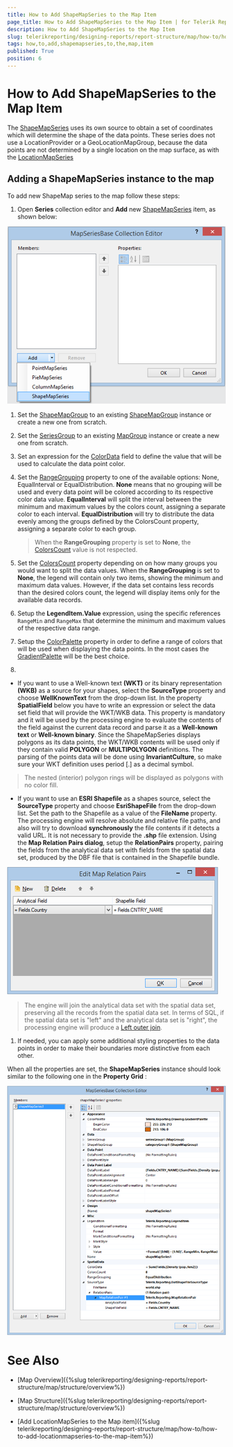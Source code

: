 ```yaml
---
title: How to Add ShapeMapSeries to the Map Item
page_title: How to Add ShapeMapSeries to the Map Item | for Telerik Reporting Documentation
description: How to Add ShapeMapSeries to the Map Item
slug: telerikreporting/designing-reports/report-structure/map/how-to/how-to-add-shapemapseries-to-the-map-item
tags: how,to,add,shapemapseries,to,the,map,item
published: True
position: 6
---
```


# How to Add ShapeMapSeries to the Map Item



The  [ShapeMapSeries](/reporting/api/Telerik.Reporting.ShapeMapSeries)  uses its own source to obtain a set of coordinates which will         determine the shape of the data points. These series does not use a LocationProvider or a GeoLocationMapGroup, because the data points         are not determined by a single location on the map surface, as with the  [LocationMapSeries](/reporting/api/Telerik.Reporting.LocationMapSeries) 

## Adding a ShapeMapSeries instance to the map

To add new ShapeMap series to the map follow these steps:         

1. Open __Series__ collection editor and __Add__ new                [ShapeMapSeries](/reporting/api/Telerik.Reporting.ShapeMapSeries)  item, as shown below:               

  ![Choropleth Add Shape Map Series](images/Map/Choropleth/Choropleth_AddShapeMapSeries.png)

1. Set the  [ShapeMapGroup](/reporting/api/Telerik.Reporting.ShapeMapSeries#Telerik_Reporting_ShapeMapSeries_ShapeMapGroup)  to an existing                [ShapeMapGroup](/reporting/api/Telerik.Reporting.ShapeMapGroup)  instance or create a new one from scratch.             

1. Set the  [SeriesGroup](/reporting/api/Telerik.Reporting.MapSeriesBase#Telerik_Reporting_MapSeriesBase_SeriesGroup)  to an existing                [MapGroup](/reporting/api/Telerik.Reporting.MapGroup)  instance or create a new one from scratch.             

1. Set an expression for the  [ColorData](/reporting/api/Telerik.Reporting.ShapeMapSeries#Telerik_Reporting_ShapeMapSeries_ColorData)  field to define the value               that will be used to calculate the data point color.             

1. Set the  [RangeGrouping](/reporting/api/Telerik.Reporting.ShapeMapSeries#Telerik_Reporting_ShapeMapSeries_RangeGrouping)  property to one of the available options:               None, EqualInterval or EqualDistribution.               __None__ means that no grouping will be used and every data point will be colored according to its respective color data value.               __EqualInterval__ will split the interval between the minimum and maximum values by the colors count, assigning a separate color to each interval.               __EqualDistribution__ will try to distribute the data evenly among the groups defined by the ColorsCount property, assigning a separate color to each group.             

   >When the  __RangeGrouping__ property is set to  __None__,                 the  [ColorsCount](/reporting/api/Telerik.Reporting.ShapeMapSeries#Telerik_Reporting_ShapeMapSeries_ColorsCount)  value is not respected.               

1. Set the  [ColorsCount](/reporting/api/Telerik.Reporting.ShapeMapSeries#Telerik_Reporting_ShapeMapSeries_ColorsCount)  property depending on on how many groups               you would want to split the data values. When the __RangeGrouping__ is set to __None__, the legend               will contain only two items, showing the minimum and maximum data values. However, if the data set contains less records than the desired               colors count, the legend will display items only for the available data records.                           

1. Setup the __LegendItem.Value__ expression, using the specific references `RangeMin` and               `RangeMax` that determine the minimum and maximum values of the respective data range.             

1. Setup the  [ColorPalette](/reporting/api/Telerik.Reporting.GraphSeriesBase#Telerik_Reporting_GraphSeriesBase_ColorPalette)  property in order to define a range of               colors that will be used when displaying the data points. In the most cases the                [GradientPalette](/reporting/api/Telerik.Reporting.Drawing.GradientPalette)  will be the best choice.             

1. 

   + If you want to use a Well-known text __(WKT)__ or its binary representation __(WKB)__                 as a source for your shapes, select the __SourceType__ property and choose __WellKnownText__                 from the drop-down list. In the property __SpatialField__ below you have to write an expression or select the data set                   field that will provide the WKT/WKB data. This property is mandatory and it will be used by the processing engine to evaluate                   the contents of the field against the current data record and parse it as a __Well-known text__ or                   __Well-known binary__. Since the ShapeMapSeries displays polygons as its data points, the WKT/WKB contents will be used                   only if they contain valid __POLYGON__ or __MULTIPOLYGON__ definitions.                    The parsing of the points data will be done using __InvariantCulture__, so make sure your WKT definition uses period [.] as                   a decimal symbol.                 

   >The nested (interior) polygon rings will be displayed as polygons with no color fill.                   

   + If you want to use an __ESRI Shapefile__ as a shapes source, select the __SourceType__ property and                   choose __EsriShapeFile__ from the drop-down list.                 Set the path to the Shapefile as a value of the __FileName__ property. The processing engine will resolve                   absolute and relative file paths, and also will try to download __synchronously__ the file contents                   if it detects a valid URL. It is not necessary to provide the __.shp__ file extension.                 Using the __Map Relation Pairs dialog__, setup the __RelationPairs__ property, pairing the fields                    from the analytical data set with fields from the spatial data set, produced by the DBF file that is contained in the Shapefile bundle.                   

  ![Choropleth Map Relation Pairs Dialog](images/Map/Choropleth/Choropleth_MapRelationPairsDialog.png)

   >The engine will join the analytical data set with the spatial data set, preserving all the records from the spatial data set.                     In terms of SQL, if the spatial data set is "left" and the analytical data set is "right", the processing engine will produce a                      [Left outer join](http://en.wikipedia.org/wiki/Join_(SQL)#Left_outer_join).                   

1. If needed, you can apply some additional styling properties to the data points in order to make their boundaries more distinctive from each other.             

When all the properties are set, the __ShapeMapSeries__ instance should look similar to the following one in the           __Property Grid__ :           

  ![Choropleth Shape Map Series Layout In Property Grid](images/Map/Choropleth/Choropleth_ShapeMapSeries_LayoutInPropertyGrid.png)


# See Also

 

* [Map Overview]({%slug telerikreporting/designing-reports/report-structure/map/structure/overview%})

 

* [Map Structure]({%slug telerikreporting/designing-reports/report-structure/map/structure/overview%})

 

* [Add LocationMapSeries to the Map item]({%slug telerikreporting/designing-reports/report-structure/map/how-to/how-to-add-locationmapseries-to-the-map-item%})

